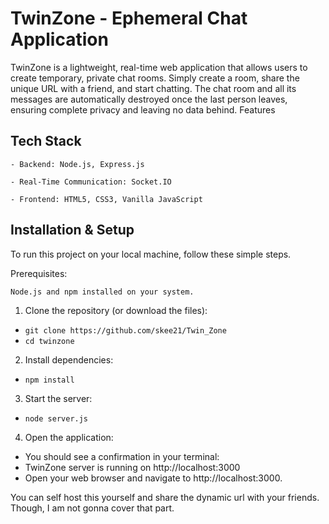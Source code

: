 # **TwinZone - Ephemeral Chat Application**

TwinZone is a lightweight, real-time web application that allows users to create temporary, private chat rooms. Simply create a room, share the unique URL with a friend, and start chatting. The chat room and all its messages are automatically destroyed once the last person leaves, ensuring complete privacy and leaving no data behind.
Features

## **Tech Stack**

    - Backend: Node.js, Express.js

    - Real-Time Communication: Socket.IO

    - Frontend: HTML5, CSS3, Vanilla JavaScript

## **Installation & Setup**

To run this project on your local machine, follow these simple steps.

Prerequisites:

    Node.js and npm installed on your system.

1. Clone the repository (or download the files):
- ```git clone https://github.com/skee21/Twin_Zone```
- ```cd twinzone```

2. Install dependencies:
- ```npm install```

3. Start the server:
- ```node server.js```

4. Open the application:
- You should see a confirmation in your terminal:
- TwinZone server is running on http://localhost:3000
- Open your web browser and navigate to http://localhost:3000.

You can self host this yourself and share the dynamic url with your friends. Though, I am not gonna cover that part.
